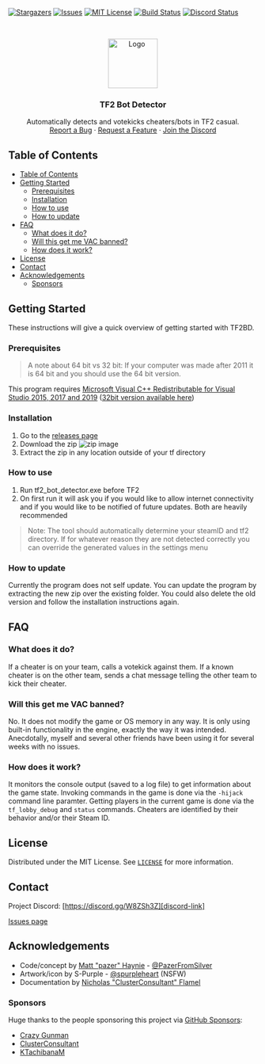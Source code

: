 <!-- PROJECT SHIELDS -->
<!--
*** I'm using markdown "reference style" links for readability.
*** Reference links are enclosed in brackets [ ] instead of parentheses ( ).
*** See the bottom of this document for the declaration of the reference variables
*** for contributors-url, forks-url, etc. This is an optional, concise syntax you may use.
*** https://www.markdownguide.org/basic-syntax/#reference-style-links
-->
[![Stargazers][stars-shield]][stars-url]
[![Issues][issues-shield]][issues-url]
[![MIT License][license-shield]][license-url]
[![Build Status][build-shield]][actions-build-url]
[![Discord Status][discord-shield]][discord-link]


<!-- PROJECT LOGO -->
<br />
<p align="center">
  <a href="https://github.com/PazerOP/tf2_bot_detector">
    <img src="https://raw.githubusercontent.com/PazerOP/tf2_bot_detector/master/tf2_bot_detector/Art/TF2BotDetector.ico" alt="Logo" width="100" height="100">
  </a>

  <h3 align="center">TF2 Bot Detector</h3>

  <p align="center">
    Automatically detects and votekicks cheaters/bots in TF2 casual.
    <!-- commented until there is documentation at the wiki
    <br />
    <a href="https://github.com/PazerOP/tf2_bot_detector/wiki"><strong>Explore the docs »</strong></a>
    <br />
    -->
    <br />
    <a href="https://github.com/PazerOP/tf2_bot_detector/issues">Report a Bug</a>
    ·
    <a href="https://github.com/PazerOP/tf2_bot_detector/issues">Request a Feature</a>
    ·
    <a href="https://discord.gg/W8ZSh3Z">Join the Discord</a>
  </p>
</p>

<!-- TABLE OF CONTENTS -->
## Table of Contents

- [Table of Contents](#table-of-contents)
- [Getting Started](#getting-started)
  - [Prerequisites](#prerequisites)
  - [Installation](#installation)
  - [How to use](#how-to-use)
  - [How to update](#how-to-update)
- [FAQ](#faq)
  - [What does it do?](#what-does-it-do)
  - [Will this get me VAC banned?](#will-this-get-me-vac-banned)
  - [How does it work?](#how-does-it-work)
- [License](#license)
- [Contact](#contact)
- [Acknowledgements](#acknowledgements)
  - [Sponsors](#sponsors)


<!-- GETTING STARTED -->
## Getting Started

These instructions will give a quick overview of getting started with TF2BD.

### Prerequisites

>A note about 64 bit vs 32 bit: If your computer was made after 2011 it is 64 bit and you should use the 64 bit version.

This program requires [Microsoft Visual C++ Redistributable for Visual Studio 2015, 2017 and 2019][mscr-link] ([32bit version available here][mscr86-link])

### Installation

1. Go to the [releases page][releases-link]
2. Download the zip
   ![zip image][zip-image]
3. Extract the zip in any location outside of your tf directory

### How to use

1. Run tf2_bot_detector.exe before TF2
2. On first run it will ask you if you would like to allow internet connectivity and if you would like to be notified of future updates. Both are heavily recommended

>Note: The tool should automatically determine your steamID and tf2 directory. If for whatever reason they are not detected correctly you can override the generated values in the settings menu

### How to update

Currently the program does not self update. You can update the program by extracting the new zip over the existing folder. You could also delete the old version and follow the installation instructions again.

<!-- FAQ -->
## FAQ

### What does it do?

If a cheater is on your team, calls a votekick against them. If a known cheater is on the other team, sends a chat message telling the other team to kick their cheater.

### Will this get me VAC banned?

No. It does not modify the game or OS memory in any way. It is only using built-in functionality in the engine, exactly the way it was intended. Anecdotally, myself and several other friends have been using it for several weeks with no issues.

### How does it work?

It monitors the console output (saved to a log file) to get information about the game state. Invoking commands in the game is done via the `-hijack` command line paramter. Getting players in the current game is done via the `tf_lobby_debug` and `status` commands. Cheaters are identified by their behavior and/or their Steam ID.

<!-- LICENSE -->
## License

Distributed under the MIT License. See [`LICENSE`][license-url] for more information.

<!-- CONTACT -->
## Contact
Project Discord: [https://discord.gg/W8ZSh3Z][discord-link]

[Issues page][issues-link]

<!-- ACKNOWLEDGEMENTS -->
## Acknowledgements
* Code/concept by [Matt "pazer" Haynie](https://github.com/PazerOP/) - [@PazerFromSilver](https://twitter.com/PazerFromSilver)
* Artwork/icon by S-Purple - [@spurpleheart](https://twitter.com/spurpleheart) (NSFW)
* Documentation by [Nicholas "ClusterConsultant" Flamel](https://github.com/ClusterConsultant)

### Sponsors
Huge thanks to the people sponsoring this project via [GitHub Sponsors][github-sponsors-pazerop]:
* [Crazy Gunman](https://github.com/CrazyGunman2C4U)
* [ClusterConsultant](https://github.com/ClusterConsultant)
* [KTachibanaM](https://github.com/KTachibanaM)

<!-- MARKDOWN LINKS & IMAGES -->
<!-- https://www.markdownguide.org/basic-syntax/#reference-style-links -->
[stars-shield]: https://img.shields.io/github/stars/PazerOP/tf2_bot_detector
[stars-url]: https://github.com/PazerOP/tf2_bot_detector/stargazers
[issues-shield]: https://img.shields.io/github/issues/PazerOP/tf2_bot_detector
[issues-url]: https://github.com/PazerOP/tf2_bot_detector/issues
[license-shield]: https://img.shields.io/github/license/PazerOP/tf2_bot_detector
[license-url]: https://github.com/PazerOP/tf2_bot_detector/blob/master/LICENSE
[actions-build-url]: https://github.com/PazerOP/tf2_bot_detector/actions?query=workflow%3Abuild
[build-shield]: https://github.com/PazerOP/tf2_bot_detector/workflows/build/badge.svg
[discord-shield]: https://img.shields.io/discord/716525494421553243?label=discord&logo=discord
[repo-link]: https://github.com/PazerOP/tf2_bot_detector
[wiki-link]: https://github.com/PazerOP/tf2_bot_detector/wiki
[issues-link]: https://github.com/PazerOP/tf2_bot_detector/issues
[releases-link]: https://github.com/PazerOP/tf2_bot_detector/releases
[discord-link]: https://discord.gg/W8ZSh3Z
[mscr-link]: https://aka.ms/vs/16/release/vc_redist.x64.exe
[mscr86-link]: https://aka.ms/vs/16/release/vc_redist.x86.exe
[zip-image]: https://user-images.githubusercontent.com/6569500/85929969-8de89f00-b86d-11ea-859e-2632a1034ea7.png
[github-sponsors-pazerop]: https://github.com/sponsors/PazerOP
